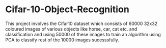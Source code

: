 # Cifar-10-Object-Recognition
This project involves the Cifar10 dataset which consists of 60000 32x32 coloured images of various objects like horse, car, cat etc. and classification and using 50000 of these images to train an algorithm using PCA to classify rest of the 10000 images sucesssfully. 
